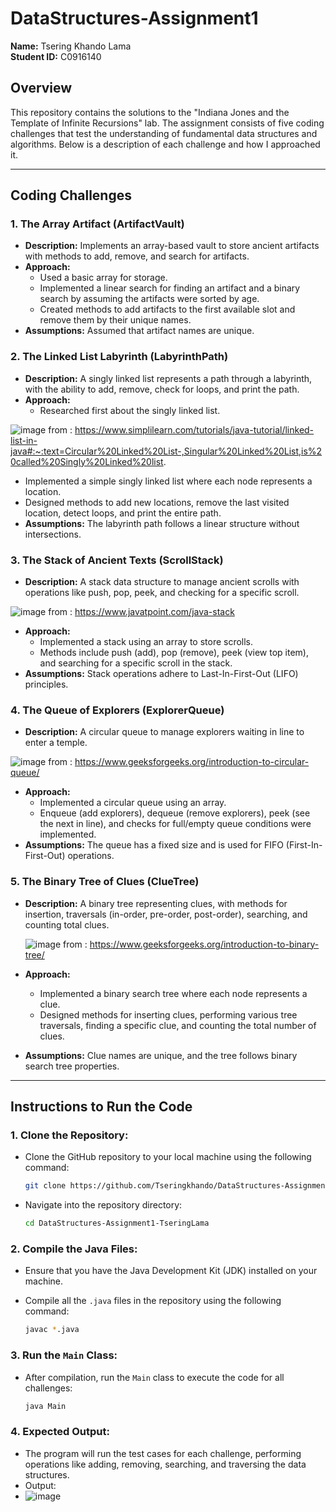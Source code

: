 # DataStructures-Assignment1

**Name:** Tsering Khando Lama  
**Student ID:** C0916140

## Overview

This repository contains the solutions to the "Indiana Jones and the Template of Infinite Recursions" lab. The assignment consists of five coding challenges that test the understanding of fundamental data structures and algorithms. Below is a description of each challenge and how I approached it.

---

## Coding Challenges

### 1. The Array Artifact (ArtifactVault)
- **Description:** Implements an array-based vault to store ancient artifacts with methods to add, remove, and search for artifacts.
- **Approach:** 
  - Used a basic array for storage.
  - Implemented a linear search for finding an artifact and a binary search by assuming the artifacts were sorted by age.
  - Created methods to add artifacts to the first available slot and remove them by their unique names.
- **Assumptions:** Assumed that artifact names are unique.

### 2. The Linked List Labyrinth (LabyrinthPath)
- **Description:** A singly linked list represents a path through a labyrinth, with the ability to add, remove, check for loops, and print the path.
- **Approach:** 
  - Researched first about the singly linked list.

![image](https://github.com/user-attachments/assets/3594faf2-c836-4a08-8739-bc0c249cd562)
from : https://www.simplilearn.com/tutorials/java-tutorial/linked-list-in-java#:~:text=Circular%20Linked%20List-,Singular%20Linked%20List,is%20called%20Singly%20Linked%20list.
  - Implemented a simple singly linked list where each node represents a location.
  - Designed methods to add new locations, remove the last visited location, detect loops, and print the entire path.
- **Assumptions:** The labyrinth path follows a linear structure without intersections.

### 3. The Stack of Ancient Texts (ScrollStack)
- **Description:** A stack data structure to manage ancient scrolls with operations like push, pop, peek, and checking for a specific scroll.

![image](https://github.com/user-attachments/assets/92fe954f-5222-482c-bb39-25e71ec28840)
from : https://www.javatpoint.com/java-stack
- **Approach:** 
  - Implemented a stack using an array to store scrolls.
  - Methods include push (add), pop (remove), peek (view top item), and searching for a specific scroll in the stack.
- **Assumptions:** Stack operations adhere to Last-In-First-Out (LIFO) principles.

### 4. The Queue of Explorers (ExplorerQueue)
- **Description:** A circular queue to manage explorers waiting in line to enter a temple.

![image](https://github.com/user-attachments/assets/e0b06631-6f6e-482f-86d5-fcec56ac63a2)
  from : https://www.geeksforgeeks.org/introduction-to-circular-queue/
- **Approach:** 
  - Implemented a circular queue using an array.
  - Enqueue (add explorers), dequeue (remove explorers), peek (see the next in line), and checks for full/empty queue conditions were implemented.
- **Assumptions:** The queue has a fixed size and is used for FIFO (First-In-First-Out) operations.

### 5. The Binary Tree of Clues (ClueTree)
- **Description:** A binary tree representing clues, with methods for insertion, traversals (in-order, pre-order, post-order), searching, and counting total clues.

  ![image](https://github.com/user-attachments/assets/cf5ce7ce-088d-451f-a71a-afb4c429f467)
  from : https://www.geeksforgeeks.org/introduction-to-binary-tree/
- **Approach:**
  - Implemented a binary search tree where each node represents a clue.
  - Designed methods for inserting clues, performing various tree traversals, finding a specific clue, and counting the total number of clues.
- **Assumptions:** Clue names are unique, and the tree follows binary search tree properties.

---

## Instructions to Run the Code

### 1. Clone the Repository:
   - Clone the GitHub repository to your local machine using the following command:
   
     ```bash
     git clone https://github.com/Tseringkhando/DataStructures-Assignment1-TseringLama.git
     ```
   - Navigate into the repository directory:
   
     ```bash
     cd DataStructures-Assignment1-TseringLama
     ```

### 2. Compile the Java Files:
   - Ensure that you have the Java Development Kit (JDK) installed on your machine.
   - Compile all the `.java` files in the repository using the following command:
   
     ```bash
     javac *.java
     ```

### 3. Run the `Main` Class:
   - After compilation, run the `Main` class to execute the code for all challenges:
   
     ```bash
     java Main
     ```

### 4. Expected Output:
   - The program will run the test cases for each challenge, performing operations like adding, removing, searching, and traversing the data structures.
   - Output:
   - ![image](https://github.com/user-attachments/assets/bbe96939-e5e8-4fc7-b27e-02c458738e8f)
